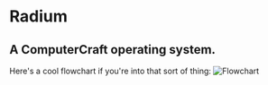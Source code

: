 # Radium
## A ComputerCraft operating system.

Here's a cool flowchart if you're into that sort of thing:
![Flowchart](http://i.imgur.com/jM1XDyl.png)
